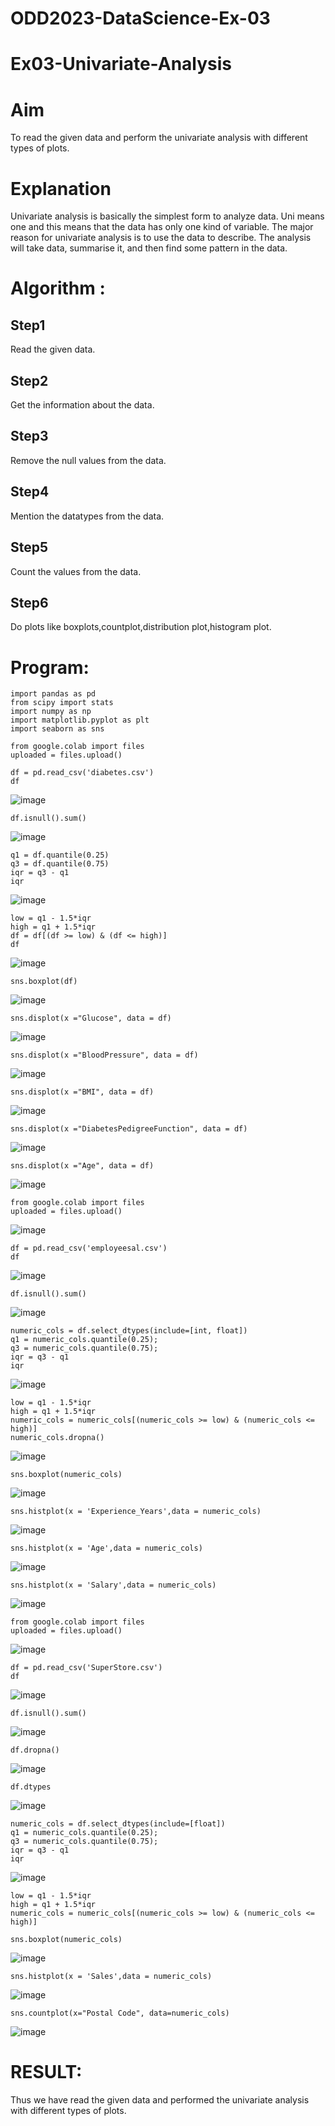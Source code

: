 # ODD2023-DataScience-Ex-03
# Ex03-Univariate-Analysis
# Aim
To read the given data and perform the univariate analysis with different types of plots.

# Explanation
Univariate analysis is basically the simplest form to analyze data. Uni means one and this means that the data has only one kind of variable. The major reason for univariate analysis is to use the data to describe. The analysis will take data, summarise it, and then find some pattern in the data.

# Algorithm :
## Step1
Read the given data.

## Step2
Get the information about the data.

## Step3
Remove the null values from the data.

## Step4
Mention the datatypes from the data.

## Step5
Count the values from the data.

## Step6
Do plots like boxplots,countplot,distribution plot,histogram plot.

# Program:
```
import pandas as pd
from scipy import stats
import numpy as np
import matplotlib.pyplot as plt
import seaborn as sns
```
```
from google.colab import files
uploaded = files.upload()
```
```
df = pd.read_csv('diabetes.csv')
df
```
![image](https://github.com/Sudhar2303/ODD2023-DataScience-Ex-03/assets/133684710/6639d5b3-0247-4229-a013-5b5df2f988a9)

```
df.isnull().sum()
```
![image](https://github.com/Sudhar2303/ODD2023-DataScience-Ex-03/assets/133684710/ca821800-f2d1-4519-bfd7-6c8c47796c3e)

```
q1 = df.quantile(0.25)
q3 = df.quantile(0.75)
iqr = q3 - q1
iqr
```
![image](https://github.com/Sudhar2303/ODD2023-DataScience-Ex-03/assets/133684710/04bf6e66-7869-4df6-a93e-b024a2a94c4e)

```
low = q1 - 1.5*iqr
high = q1 + 1.5*iqr
df = df[(df >= low) & (df <= high)]
df
```
![image](https://github.com/Sudhar2303/ODD2023-DataScience-Ex-03/assets/133684710/2416c545-e7fe-4e19-8b7d-ed7c6ccfa1a7)

```
sns.boxplot(df)
```
![image](https://github.com/Sudhar2303/ODD2023-DataScience-Ex-03/assets/133684710/20060fa0-365d-4ec4-880f-83e546a79bca)

```
sns.displot(x ="Glucose", data = df)
```
![image](https://github.com/Sudhar2303/ODD2023-DataScience-Ex-03/assets/133684710/14f23a86-af73-46ef-9221-cbe66f828cb5)

```
sns.displot(x ="BloodPressure", data = df)
```
![image](https://github.com/Sudhar2303/ODD2023-DataScience-Ex-03/assets/133684710/2e431df3-8961-4411-86c8-e05195483356)

```
sns.displot(x ="BMI", data = df)
```
![image](https://github.com/Sudhar2303/ODD2023-DataScience-Ex-03/assets/133684710/a5b98b9b-7bd8-449a-aa95-f7c24d1ec0a5)

```
sns.displot(x ="DiabetesPedigreeFunction", data = df)
```
![image](https://github.com/Sudhar2303/ODD2023-DataScience-Ex-03/assets/133684710/6abac0da-18a5-4d1a-85cb-11849a535161)

```
sns.displot(x ="Age", data = df)
```
![image](https://github.com/Sudhar2303/ODD2023-DataScience-Ex-03/assets/133684710/8d78678d-05be-4cc4-a3f2-3c111aaae317)

```
from google.colab import files
uploaded = files.upload()
```

![image](https://github.com/Sudhar2303/ODD2023-DataScience-Ex-03/assets/133684710/182ad41a-320b-491e-95a9-2305360626c3)

```
df = pd.read_csv('employeesal.csv')
df
```
![image](https://github.com/Sudhar2303/ODD2023-DataScience-Ex-03/assets/133684710/e13cdff9-23b0-4b22-bdf7-d1f1416ed34e)
```
df.isnull().sum()
```
![image](https://github.com/Sudhar2303/ODD2023-DataScience-Ex-03/assets/133684710/d539ec26-cda5-44aa-81c8-e5e76abdf85c)
```
numeric_cols = df.select_dtypes(include=[int, float])
q1 = numeric_cols.quantile(0.25);
q3 = numeric_cols.quantile(0.75);
iqr = q3 - q1
iqr
```
![image](https://github.com/Sudhar2303/ODD2023-DataScience-Ex-03/assets/133684710/95e1206e-1724-4cb8-829b-b81e17461159)
```
low = q1 - 1.5*iqr
high = q1 + 1.5*iqr
numeric_cols = numeric_cols[(numeric_cols >= low) & (numeric_cols <= high)]
numeric_cols.dropna()
```
![image](https://github.com/Sudhar2303/ODD2023-DataScience-Ex-03/assets/133684710/580e9953-e738-4423-a90e-657d8ee8bbd9)
```
sns.boxplot(numeric_cols)
```
![image](https://github.com/Sudhar2303/ODD2023-DataScience-Ex-03/assets/133684710/1ee42732-7e09-483a-9146-f164e131bee3)
```
sns.histplot(x = 'Experience_Years',data = numeric_cols)
```
![image](https://github.com/Sudhar2303/ODD2023-DataScience-Ex-03/assets/133684710/0fd9857a-96d2-4521-b13f-6c596a3ded8c)
```
sns.histplot(x = 'Age',data = numeric_cols)
```
![image](https://github.com/Sudhar2303/ODD2023-DataScience-Ex-03/assets/133684710/d619d743-4e6f-4fc4-a697-f9350bf8ef33)
```
sns.histplot(x = 'Salary',data = numeric_cols)
```
![image](https://github.com/Sudhar2303/ODD2023-DataScience-Ex-03/assets/133684710/3a8a2b57-0975-445c-bda7-265d1a8e343f)
```
from google.colab import files
uploaded = files.upload()
```
![image](https://github.com/Sudhar2303/ODD2023-DataScience-Ex-03/assets/133684710/71385dd4-9cf9-4265-a907-9367fbde8433)
```
df = pd.read_csv('SuperStore.csv')
df
```
![image](https://github.com/Sudhar2303/ODD2023-DataScience-Ex-03/assets/133684710/493f94e8-af89-4ef2-85d1-d06236d7e0eb)
```
df.isnull().sum()
```
![image](https://github.com/Sudhar2303/ODD2023-DataScience-Ex-03/assets/133684710/59f287e0-b89b-4ade-acc7-ae0e8784bb69)
```
df.dropna()
```
![image](https://github.com/Sudhar2303/ODD2023-DataScience-Ex-03/assets/133684710/53da63ff-e8ca-47ef-811c-3e9ff7c8eaf8)
```
df.dtypes
```
![image](https://github.com/Sudhar2303/ODD2023-DataScience-Ex-03/assets/133684710/fc381094-6498-4715-9f43-2633825467f9)
```
numeric_cols = df.select_dtypes(include=[float])
q1 = numeric_cols.quantile(0.25);
q3 = numeric_cols.quantile(0.75);
iqr = q3 - q1
iqr
```
![image](https://github.com/Sudhar2303/ODD2023-DataScience-Ex-03/assets/133684710/52f89cf3-23d0-44b2-8510-7d3cb3448075)
```
low = q1 - 1.5*iqr
high = q1 + 1.5*iqr
numeric_cols = numeric_cols[(numeric_cols >= low) & (numeric_cols <= high)]
```
```
sns.boxplot(numeric_cols)
```
![image](https://github.com/Sudhar2303/ODD2023-DataScience-Ex-03/assets/133684710/050f5c44-7ec7-4f17-ba77-cc29823f6aa1)
```
sns.histplot(x = 'Sales',data = numeric_cols)
```
![image](https://github.com/Sudhar2303/ODD2023-DataScience-Ex-03/assets/133684710/bed3393c-427b-4fa9-a0bb-f068d558ae8a)
```
sns.countplot(x="Postal Code", data=numeric_cols)
```
![image](https://github.com/Sudhar2303/ODD2023-DataScience-Ex-03/assets/133684710/e0fc4c98-8309-43f4-a2c6-a50cf03b12b6)

# RESULT:
Thus we have read the given data and performed the univariate analysis with different types of plots.


